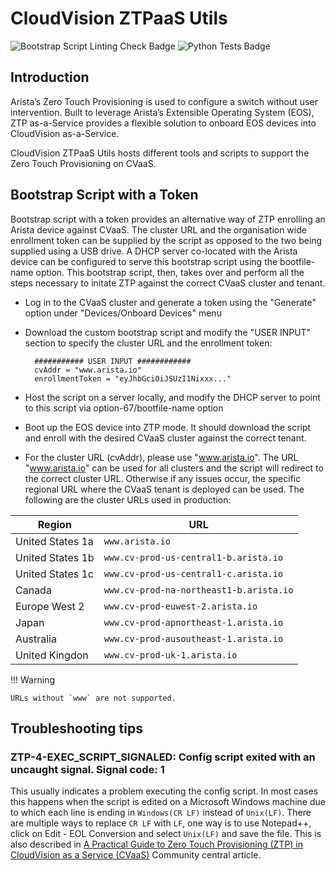 # CloudVision ZTPaaS Utils

![Bootstrap Script Linting Check Badge][BOOTSTRAP_LINTING_CHECK]
![Python Tests Badge][PYTHON_TESTS]

## Introduction

Arista’s Zero Touch Provisioning is used to configure a switch without user intervention. Built to leverage Arista’s Extensible Operating System (EOS), ZTP as-a-Service provides a flexible solution to onboard EOS devices into CloudVision as-a-Service.

CloudVision ZTPaaS Utils hosts different tools and scripts to support the Zero Touch Provisioning on CVaaS.

## Bootstrap Script with a Token

Bootstrap script with a token provides an alternative way of ZTP enrolling an Arista device against CVaaS. The cluster URL and the organisation wide enrollment token can be supplied by the script as opposed to the two being supplied using a USB drive. A DHCP server co-located with the Arista device can be configured to serve this bootstrap script using the bootfile-name option. This bootstrap script, then, takes over and perform all the steps necessary to initate ZTP against the correct CVaaS cluster and tenant.

- Log in to the CVaaS cluster and generate a token using the "Generate" option under "Devices/Onboard Devices" menu

- Download the custom bootstrap script and modify the "USER INPUT" section to specify the cluster URL and the enrollment token:

        ########### USER INPUT ############
        cvAddr = "www.arista.io"
        enrollmentToken = "eyJhbGciOiJSUzI1Nixxx..."

- Host the script on a server locally, and modify the DHCP server to point to this script via option-67/bootfile-name option

- Boot up the EOS device into ZTP mode. It should download the script and enroll with the desired CVaaS cluster against the correct tenant.

- For the cluster URL (cvAddr), please use "www.arista.io". The URL "www.arista.io" can be used for all clusters and the script will redirect to the correct cluster URL. Otherwise if any issues occur, the specific regional URL where the CVaaS tenant is deployed can be used. The following are the cluster URLs used in production:

| Region | URL |
|--------|-----|
| United States 1a | `www.arista.io` |
| United States 1b | `www.cv-prod-us-central1-b.arista.io`|
| United States 1c | `www.cv-prod-us-central1-c.arista.io`|
| Canada | `www.cv-prod-na-northeast1-b.arista.io` |
| Europe West 2| `www.cv-prod-euwest-2.arista.io` |
| Japan| `www.cv-prod-apnortheast-1.arista.io` |
| Australia | `www.cv-prod-ausoutheast-1.arista.io` |
| United Kingdon | `www.cv-prod-uk-1.arista.io` |

!!! Warning

    URLs without `www` are not supported.

## Troubleshooting tips

### ZTP-4-EXEC_SCRIPT_SIGNALED: Config script exited with an uncaught signal. Signal code: 1

This usually indicates a problem executing the config script. In most cases this happens when the script is edited on a Microsoft Windows machine due
to which each line is ending in `Windows(CR LF)` instead of `Unix(LF)`. There are multiple ways to replace `CR LF` with `LF`, one way is to use Notepad++,
click on Edit - EOL Conversion and select `Unix(LF)` and save the file. This is also described in [A Practical Guide to Zero Touch Provisioning (ZTP) in CloudVision as a Service (CVaaS)](https://arista.my.site.com/AristaCommunity/s/article/A-Practical-Guide-to-Zero-Touch-Provisioning-ZTP-in-Cloud-Vision-as-a-Service-CVaaS) Community central article.

[BOOTSTRAP_LINTING_CHECK]: https://github.com/aristanetworks/cloudvision-ztpaas-utils/actions/workflows/bootstrap-linting.yaml/badge.svg
[PYTHON_TESTS]: https://github.com/aristanetworks/cloudvision-ztpaas-utils/actions/workflows/python-tests.yaml/badge.svg
